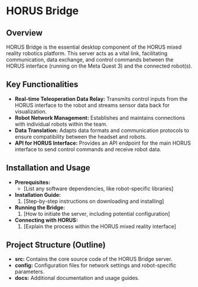 # HORUS Bridge

## Overview

HORUS Bridge is the essential desktop component of the HORUS mixed reality robotics platform. This server acts as a vital link, facilitating communication, data exchange, and control commands between the HORUS interface (running on the Meta Quest 3) and the connected robot(s).

## Key Functionalities

* **Real-time Teleoperation Data Relay:** Transmits control inputs from the HORUS interface to the robot and streams sensor data back for visualization.
* **Robot Network Management:** Establishes and maintains connections with individual robots within the team.
* **Data Translation:** Adapts data formats and communication protocols to ensure compatibility between the headset and robots.
* **API for HORUS Interface:** Provides an API endpoint for the main HORUS interface to send control commands and receive robot data.

## Installation and Usage
* **Prerequisites:**
   * [List any software dependencies, like robot-specific libraries]
* **Installation Guide:**
    1. [Step-by-step instructions on downloading and installing]
* **Running the Bridge:**
    1. [How to initiate the server, including potential configuration]
* **Connecting with HORUS:**
    1. [Explain the process within the HORUS mixed reality interface]

## Project Structure (Outline)

* **src:** Contains the core source code of the HORUS Bridge server.
* **config:** Configuration files for network settings and robot-specific parameters.
* **docs:** Additional documentation and usage guides.

<!--
## Get Involved

HORUS Bridge is a core part of an ongoing research project. We welcome contributions, bug reports, and feature suggestions.   

**Please feel free to:**

* Raise issues
* Suggest features
* Submit code contributions
-->

